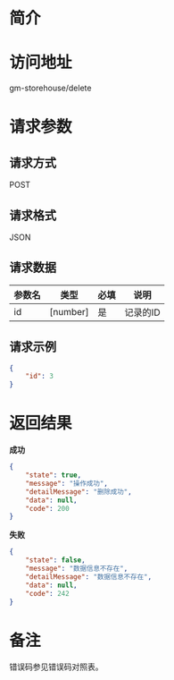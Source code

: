 # 简介

# 访问地址
gm-storehouse/delete

# 请求参数

## 请求方式
POST

## 请求格式
JSON

## 请求数据
|参数名|类型|必填|说明|
|-|-|-|-|
|id|[number]|是|记录的ID|

## 请求示例
```json
{
	"id": 3
}
```

# 返回结果
**成功**
```json
{
    "state": true,
    "message": "操作成功",
    "detailMessage": "删除成功",
    "data": null,
    "code": 200
}
```

**失败**
```json
{
    "state": false,
    "message": "数据信息不存在",
    "detailMessage": "数据信息不存在",
    "data": null,
    "code": 242
}
```

# 备注
错误码参见错误码对照表。